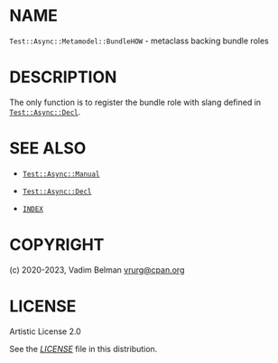 # NAME

`Test::Async::Metamodel::BundleHOW` - metaclass backing bundle roles

# DESCRIPTION

The only function is to register the bundle role with slang defined in [`Test::Async::Decl`](../Decl.md).

# SEE ALSO

  - [`Test::Async::Manual`](../Manual.md)

  - [`Test::Async::Decl`](../Decl.md)

  - [`INDEX`](../../../../../INDEX.md)

# COPYRIGHT

(c) 2020-2023, Vadim Belman <vrurg@cpan.org>

# LICENSE

Artistic License 2.0

See the [*LICENSE*](../../../../../LICENSE) file in this distribution.
